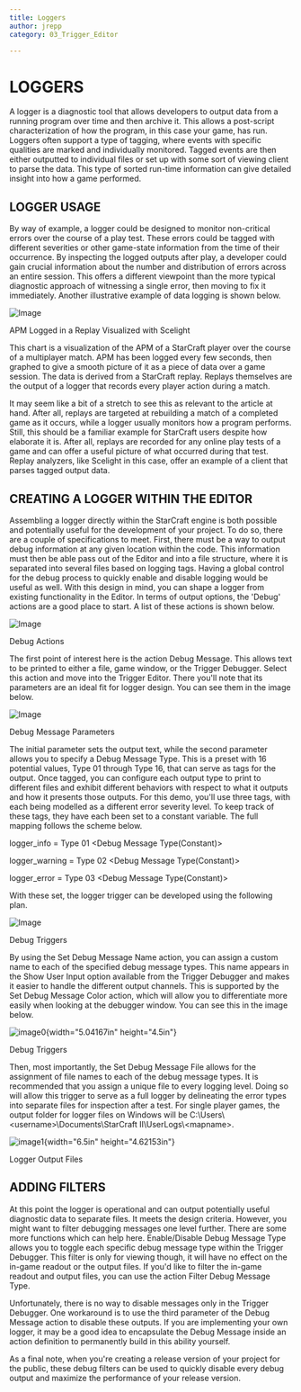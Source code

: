 ```yaml
---
title: Loggers
author: jrepp
category: 03_Trigger_Editor

---
```

LOGGERS
=======

A logger is a diagnostic tool that allows developers to output data from
a running program over time and then archive it. This allows a
post-script characterization of how the program, in this case your game,
has run. Loggers often support a type of tagging, where events with
specific qualities are marked and individually monitored. Tagged events
are then either outputted to individual files or set up with some sort
of viewing client to parse the data. This type of sorted run-time
information can give detailed insight into how a game performed.

LOGGER USAGE
------------

By way of example, a logger could be designed to monitor non-critical
errors over the course of a play test. These errors could be tagged with
different severities or other game-state information from the time of
their occurrence. By inspecting the logged outputs after play, a
developer could gain crucial information about the number and
distribution of errors across an entire session. This offers a different
viewpoint than the more typical diagnostic approach of witnessing a
single error, then moving to fix it immediately. Another illustrative
example of data logging is shown below.

![Image](./054_Loggers/image1.png)

APM Logged in a Replay Visualized with Scelight

This chart is a visualization of the APM of a StarCraft player over the
course of a multiplayer match. APM has been logged every few seconds,
then graphed to give a smooth picture of it as a piece of data over a
game session. The data is derived from a StarCraft replay. Replays
themselves are the output of a logger that records every player action
during a match.

It may seem like a bit of a stretch to see this as relevant to the
article at hand. After all, replays are targeted at rebuilding a match
of a completed game as it occurs, while a logger usually monitors how a
program performs. Still, this should be a familiar example for StarCraft
users despite how elaborate it is. After all, replays are recorded for
any online play tests of a game and can offer a useful picture of what
occurred during that test. Replay analyzers, like Scelight in this case,
offer an example of a client that parses tagged output data.

CREATING A LOGGER WITHIN THE EDITOR
-----------------------------------

Assembling a logger directly within the StarCraft engine is both
possible and potentially useful for the development of your project. To
do so, there are a couple of specifications to meet. First, there must
be a way to output debug information at any given location within the
code. This information must then be able pass out of the Editor and into
a file structure, where it is separated into several files based on
logging tags. Having a global control for the debug process to quickly
enable and disable logging would be useful as well. With this design in
mind, you can shape a logger from existing functionality in the Editor.
In terms of output options, the 'Debug' actions are a good place to
start. A list of these actions is shown below.

![Image](./054_Loggers/image2.png)

Debug Actions

The first point of interest here is the action Debug Message. This
allows text to be printed to either a file, game window, or the Trigger
Debugger. Select this action and move into the Trigger Editor. There
you'll note that its parameters are an ideal fit for logger design. You
can see them in the image below.

![Image](./054_Loggers/image3.png)

Debug Message Parameters

The initial parameter sets the output text, while the second parameter
allows you to specify a Debug Message Type. This is a preset with 16
potential values, Type 01 through Type 16, that can serve as tags for
the output. Once tagged, you can configure each output type to print to
different files and exhibit different behaviors with respect to what it
outputs and how it presents those outputs. For this demo, you'll use
three tags, with each being modelled as a different error severity
level. To keep track of these tags, they have each been set to a
constant variable. The full mapping follows the scheme below.

logger\_info = Type 01 \<Debug Message Type(Constant)\>

logger\_warning = Type 02 \<Debug Message Type(Constant)\>

logger\_error = Type 03 \<Debug Message Type(Constant)\>

With these set, the logger trigger can be developed using the following
plan.

![Image](./054_Loggers/image4.png)

Debug Triggers

By using the Set Debug Message Name action, you can assign a custom name
to each of the specified debug message types. This name appears in the
Show User Input option available from the Trigger Debugger and makes it
easier to handle the different output channels. This is supported by the
Set Debug Message Color action, which will allow you to differentiate
more easily when looking at the debugger window. You can see this in the
image below.

![image0](./054_Loggers/image5.png){width="5.04167in" height="4.5in"}

Debug Triggers

Then, most importantly, the Set Debug Message File allows for the
assignment of file names to each of the debug message types. It is
recommended that you assign a unique file to every logging level. Doing
so will allow this trigger to serve as a full logger by delineating the
error types into separate files for inspection after a test. For single
player games, the output folder for logger files on Windows will be
C:\\Users\\\<username\>\\Documents\\StarCraft II\\UserLogs\\\<mapname\>.

![image1](./054_Loggers/image6.png){width="6.5in" height="4.62153in"}

Logger Output Files

ADDING FILTERS
--------------

At this point the logger is operational and can output potentially
useful diagnostic data to separate files. It meets the design criteria.
However, you might want to filter debugging messages one level further.
There are some more functions which can help here. Enable/Disable Debug
Message Type allows you to toggle each specific debug message type
within the Trigger Debugger. This filter is only for viewing though, it
will have no effect on the in-game readout or the output files. If you'd
like to filter the in-game readout and output files, you can use the
action Filter Debug Message Type.

Unfortunately, there is no way to disable messages only in the Trigger
Debugger. One workaround is to use the third parameter of the Debug
Message action to disable these outputs. If you are implementing your
own logger, it may be a good idea to encapsulate the Debug Message
inside an action definition to permanently build in this ability
yourself.

As a final note, when you're creating a release version of your project
for the public, these debug filters can be used to quickly disable every
debug output and maximize the performance of your release version.
